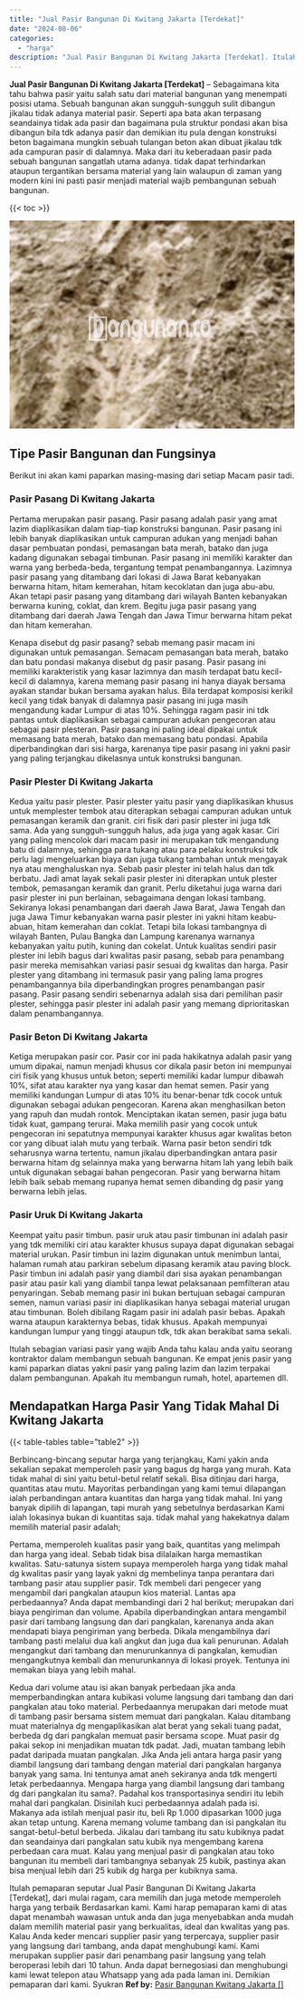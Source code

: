 ```yaml
---
title: "Jual Pasir Bangunan Di Kwitang Jakarta [Terdekat]"
date: "2024-08-06"
categories: 
  - "harga"
description: "Jual Pasir Bangunan Di Kwitang Jakarta [Terdekat]. Itulah pemaparan seputar Jual Pasir Bangunan Di Kwitang Jakarta [Terdekat], dari mulai ragam, cara memil..."
---
```


**Jual Pasir Bangunan Di Kwitang Jakarta \[Terdekat\]** – Sebagaimana kita tahu bahwa pasir yaitu salah satu dari material bangunan yang menempati posisi utama. Sebuah bangunan akan sungguh-sungguh sulit dibangun jikalau tidak adanya material pasir. Seperti apa bata akan terpasang seandainya tidak ada pasir dan bagaimana pula struktur pondasi akan bisa dibangun bila tdk adanya pasir dan demikian itu pula dengan konstruksi beton bagaimana mungkin sebuah tulangan beton akan dibuat jikalau tdk ada campuran pasir di dalamnya. Maka dari itu keberadaan pasir pada sebuah bangunan sangatlah utama adanya. tidak dapat terhindarkan ataupun tergantikan bersama material yang lain walaupun di zaman yang modern kini ini pasti pasir menjadi material wajib pembangunan sebuah bangunan.

{{< toc >}}

![Jual Pasir Bangunan Di Kwitang Jakarta [Terdekat]](/images/jual-pasir-bangunan-35.png)

## Tipe Pasir Bangunan dan Fungsinya

Berikut ini akan kami paparkan masing-masing dari setiap Macam pasir tadi.

### Pasir Pasang Di Kwitang Jakarta

Pertama merupakan pasir pasang. Pasir pasang adalah pasir yang amat lazim diaplikasikan dalam tiap-tiap konstruksi bangunan. Pasir pasang ini lebih banyak diaplikasikan untuk campuran adukan yang menjadi bahan dasar pembuatan pondasi, pemasangan bata merah, batako dan juga kadang digunakan sebagai timbunan. Pasir pasang ini memiliki karakter dan warna yang berbeda-beda, tergantung tempat penambangannya. Lazimnya pasir pasang yang ditambang dari lokasi di Jawa Barat kebanyakan berwarna hitam, hitam kemerahan, hitam kecoklatan dan juga abu-abu. Akan tetapi pasir pasang yang ditambang dari wilayah Banten kebanyakan berwarna kuning, coklat, dan krem. Begitu juga pasir pasang yang ditambang dari daerah Jawa Tengah dan Jawa Timur berwarna hitam pekat dan hitam kemerahan.

Kenapa disebut dg pasir pasang? sebab memang pasir macam ini digunakan untuk pemasangan. Semacam pemasangan bata merah, batako dan batu pondasi makanya disebut dg pasir pasang. Pasir pasang ini memiliki karakteristik yang kasar lazimnya dan masih terdapat batu kecil-kecil di dalamnya, karena memang pasir pasang ini hanya diayak bersama ayakan standar bukan bersama ayakan halus. Bila terdapat komposisi kerikil kecil yang tidak banyak di dalamnya pasir pasang ini juga masih mengandung kadar Lumpur di atas 10%. Sehingga ragam pasir ini tdk pantas untuk diaplikasikan sebagai campuran adukan pengecoran atau sebagai pasir plesteran. Pasir pasang ini paling ideal dipakai untuk memasang bata merah, batako dan memasang batu pondasi. Apabila diperbandingkan dari sisi harga, karenanya tipe pasir pasang ini yakni pasir yang paling terjangkau dikelasnya untuk konstruksi bangunan.

### Pasir Plester Di Kwitang Jakarta

Kedua yaitu pasir plester. Pasir plester yaitu pasir yang diaplikasikan khusus untuk memplester tembok atau diterapkan sebagai campuran adukan untuk pemasangan keramik dan granit. ciri fisik dari pasir plester ini juga tdk sama. Ada yang sungguh-sungguh halus, ada juga yang agak kasar. Ciri yang paling mencolok dari macam pasir ini merupakan tdk mengandung batu di dalamnya, sehingga para tukang atau para pelaku konstruksi tdk perlu lagi mengeluarkan biaya dan juga tukang tambahan untuk mengayak nya atau menghaluskan nya. Sebab pasir plester ini telah halus dan tdk berbatu. Jadi amat layak sekali pasir plester ini diterapkan untuk plester tembok, pemasangan keramik dan granit. Perlu diketahui juga warna dari pasir plester ini pun berlainan, sebagaimana dengan lokasi tambang. Sekiranya lokasi penambangan dari daerah Jawa Barat, Jawa Tengah dan juga Jawa Timur kebanyakan warna pasir plester ini yakni hitam keabu-abuan, hitam kemerahan dan coklat. Tetapi bila lokasi tambangnya di wilayah Banten, Pulau Bangka dan Lampung karenanya warnanya kebanyakan yaitu putih, kuning dan cokelat. Untuk kualitas sendiri pasir plester ini lebih bagus dari kwalitas pasir pasang, sebab para penambang pasir mereka memisahkan variasi pasir sesuai dg kwalitas dan harga. Pasir plester yang ditambang ini termasuk pasir yang paling lama progres penambangannya bila diperbandingkan progres penambangan pasir pasang. Pasir pasang sendiri sebenarnya adalah sisa dari pemilihan pasir plester, sehingga pasir plester ini adalah pasir yang memang diprioritaskan dalam penambangannya.

### Pasir Beton Di Kwitang Jakarta

Ketiga merupakan pasir cor. Pasir cor ini pada hakikatnya adalah pasir yang umum dipakai, namun menjadi khusus cor dikala pasir beton ini mempunyai ciri fisik yang khusus untuk beton; seperti memiliki kadar lumpur dibawah 10%, sifat atau karakter nya yang kasar dan hemat semen. Pasir yang memiliki kandungan Lumpur di atas 10% itu benar-benar tdk cocok untuk digunakan sebagai adukan pengecoran. Karena akan menghasilkan beton yang rapuh dan mudah rontok. Menciptakan ikatan semen, pasir juga batu tidak kuat, gampang terurai. Maka memilih pasir yang cocok untuk pengecoran ini sepatutnya mempunyai karakter khusus agar kwalitas beton cor yang dibuat ialah mutu yang terbaik. Warna pasir beton sendiri tdk seharusnya warna tertentu, namun jikalau diperbandingkan antara pasir berwarna hitam dg selainnya maka yang berwarna hitam lah yang lebih baik untuk digunakan sebagai bahan pengecoran. Pasir yang berwarna hitam lebih baik sebab memang rupanya hemat semen dibanding dg pasir yang berwarna lebih jelas.

### Pasir Uruk Di Kwitang Jakarta

Keempat yaitu pasir timbun. pasir uruk atau pasir timbunan ini adalah pasir yang tdk memiliki ciri atau karakter khusus supaya dapat digunakan sebagai material urukan. Pasir timbun ini lazim digunakan untuk menimbun lantai, halaman rumah atau parkiran sebelum dipasang keramik atau paving block. Pasir timbun ini adalah pasir yang diambil dari sisa ayakan penambangan pasir atau pasir kali yang diambil tanpa lewat pelaksanaan pemfilteran atau penyaringan. Sebab memang pasir ini bukan bertujuan sebagai campuran semen, namun variasi pasir ini diaplikasikan hanya sebagai material urugan atau timbunan. Boleh dibilang Ragam pasir ini adalah pasir bebas. Apakah warna ataupun karakternya bebas, tidak khusus. Apakah mempunyai kandungan lumpur yang tinggi ataupun tdk, tdk akan berakibat sama sekali.

Itulah sebagian variasi pasir yang wajib Anda tahu kalau anda yaitu seorang kontraktor dalam membangun sebuah bangunan. Ke empat jenis pasir yang kami paparkan diatas yakni pasir yang paling lazim dan lazim terpakai dalam pembangunan. Apakah itu membangun rumah, hotel, apartemen dll.

## Mendapatkan Harga Pasir Yang Tidak Mahal Di Kwitang Jakarta

{{< table-tables table="table2" >}}

Berbincang-bincang seputar harga yang terjangkau, Kami yakin anda sekalian sepakat memperoleh pasir yang bagus dg harga yang murah. Kata tidak mahal di sini yaitu betul-betul relatif sekali. Bisa ditinjau dari harga, quantitas atau mutu. Mayoritas perbandingan yang kami temui dilapangan ialah perbandingan antara kuantitas dan harga yang tidak mahal. Ini yang banyak dipilih di lapangan, tapi murah yang sebetulnya berdasarkan Kami ialah lokasinya bukan di kuantitas saja. tidak mahal yang hakekatnya dalam memilih material pasir adalah;

Pertama, memperoleh kualitas pasir yang baik, quantitas yang melimpah dan harga yang ideal. Sebab tidak bisa dilalaikan harga memastikan kwalitas. Satu-satunya sistem supaya memperoleh harga yang tidak mahal dg kwalitas pasir yang layak yakni dg membelinya tanpa perantara dari tambang pasir atau supplier pasir. Tdk membeli dari pengecer yang mengambil dari pangkalan ataupun kios material. Lantas apa perbedaannya? Anda dapat membandingi dari 2 hal berikut; merupakan dari biaya pengiriman dan volume. Apabila diperbandingkan antara mengambil pasir dari tambang langsung dan dari pangkalan, karenanya anda akan mendapati biaya pengiriman yang berbeda. Dikala mengambilnya dari tambang pasti melalui dua kali angkut dan juga dua kali penurunan. Adalah mengangkut dari tambang dan menurunkannya di pangkalan, kemudian mengangkutnya kembali dan menurunkannya di lokasi proyek. Tentunya ini memakan biaya yang lebih mahal.

Kedua dari volume atau isi akan banyak perbedaan jika anda memperbandingkan antara kubikasi volume langsung dari tambang dan dari pangkalan atau toko material. Perbedaannya merupakan dari metode muat di tambang pasir bersama sistem memuat dari pangkalan. Kalau ditambang muat materialnya dg mengaplikasikan alat berat yang sekali tuang padat, berbeda dg dari pangkalan memuat pasir bersama scope. Muat pasir dg pakai sekop ini menjadikan muatan tdk padat. Jadi, muatan tambang lebih padat daripada muatan pangkalan. Jika Anda jeli antara harga pasir yang diambil langsung dari tambang dengan material dari pangkalan harganya banyak yang sama. Ini tentunya amat aneh sekiranya anda tdk mengerti letak perbedaannya. Mengapa harga yang diambil langsung dari tambang dg dari pangkalan itu sama?. Padahal kos transportasinya sendiri itu lebih mahal dari pangkalan. Disinilah kuci perbedaannya adalah pada isi. Makanya ada istilah menjual pasir itu, beli Rp 1.000 dipasarkan 1000 juga akan tetap untung. Karena memang volume tambang dan isi pangkalan itu sangat-betul-betul berbeda. Jikalau dari tambang itu satu kubiknya padat dan seandainya dari pangkalan satu kubik nya mengembang karena perbedaan cara muat. Kalau yang menjual pasir di pangkalan atau toko bangunan itu membeli dari tambangnya sebanyak 25 kubik, pastinya akan bisa menjual lebih dari 25 kubik dg harga per kubiknya sama.

Itulah pemaparan seputar Jual Pasir Bangunan Di Kwitang Jakarta \[Terdekat\], dari mulai ragam, cara memilih dan juga metode memperoleh harga yang terbaik Berdasarkan kami. Kami harap pemaparan kami di atas dapat menambah wawasan untuk anda dan juga menyebabkan anda mudah dalam memilih material pasir yang berkualitas, ideal dan kwalitas yang pas. Kalau Anda keder mencari supplier pasir yang terpercaya, supplier pasir yang langsung dari tambang, anda dapat menghubungi kami. Kami merupakan supplier pasir dari penambang pasir langsung yang telah beroperasi lebih dari 10 tahun. Anda dapat bernegosiasi dan menghubungi kami lewat telepon atau Whatsapp yang ada pada laman ini. Demikian pemaparan dari kami. Syukran
**Ref by:** [Pasir Bangunan Kwitang Jakarta []](https://id.wikipedia.org/wiki/Pasir)
